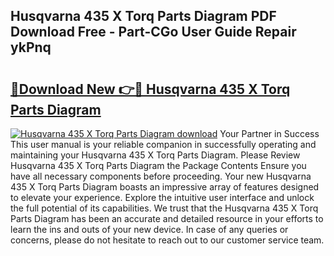 ## Husqvarna 435 X Torq Parts Diagram PDF Download Free - Part-CGo User Guide Repair ykPnq

# <h2><a href="http://dfkb829.blite.top/?on=Husqvarna+435+X+Torq+Parts+Diagram">🔗Download New 👉🔴 Husqvarna 435 X Torq Parts Diagram</a></h2>

[![Husqvarna 435 X Torq Parts Diagram download](https://i.imgur.com/lujVjoI.png)](http://dfkb829.blite.top/?on=Husqvarna+435+X+Torq+Parts+Diagram)
Your Partner in Success This user manual is your reliable companion in successfully operating and maintaining your Husqvarna 435 X Torq Parts Diagram. Please Review Husqvarna 435 X Torq Parts Diagram the Package Contents Ensure you have all necessary components before proceeding. Your new Husqvarna 435 X Torq Parts Diagram boasts an impressive array of features designed to elevate your experience. Explore the intuitive user interface and unlock the full potential of its capabilities. We trust that the Husqvarna 435 X Torq Parts Diagram has been an accurate and detailed resource in your efforts to learn the ins and outs of your new device. In case of any queries or concerns, please do not hesitate to reach out to our customer service team.
